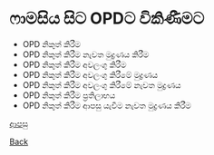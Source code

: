 # ෆාමසිය සිට OPDට විකිණීමට
* OPD නිකුත් කිරීම
* OPD නිකුත් කිරීම නැවත මුද්‍රණය කිරීම
* OPD නිකුත් කිරීම අවලංගු කිරීම
* OPD නිකුත් කිරීම අවලංගු කිරීමේ මුද්‍රණය
* OPD නිකුත් කිරීම අවලංගු කිරීමේ නැවත මුද්‍රණය
* OPD නිකුත් කිරීම ප්‍රතිලාභය
* OPD නිකුත් කිරීම ආපසු යැවීම නැවත මුද්‍රණය කිරීම

[ආපසු](https://github.com/hmislk/hmis/wiki/%E0%B7%86%E0%B7%8F%E0%B6%B8%E0%B7%83%E0%B7%92%E0%B6%BA)

[Back](https://github.com/hmislk/hmis/wiki)
